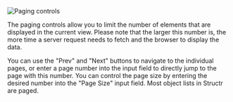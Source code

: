 <img src="paging.png" alt="Paging controls" />

The paging controls allow you to limit the number of elements that are displayed in the current view. Please note that the larger this number is, the more time a server request needs to fetch and the browser to display the data.

You can use the "Prev" and "Next" buttons to navigate to the individual pages, or enter a page number into the input field to directly jump to the page with this number. You can control the page size by entering the desired number into the "Page Size" input field. Most object lists in Structr are paged.
